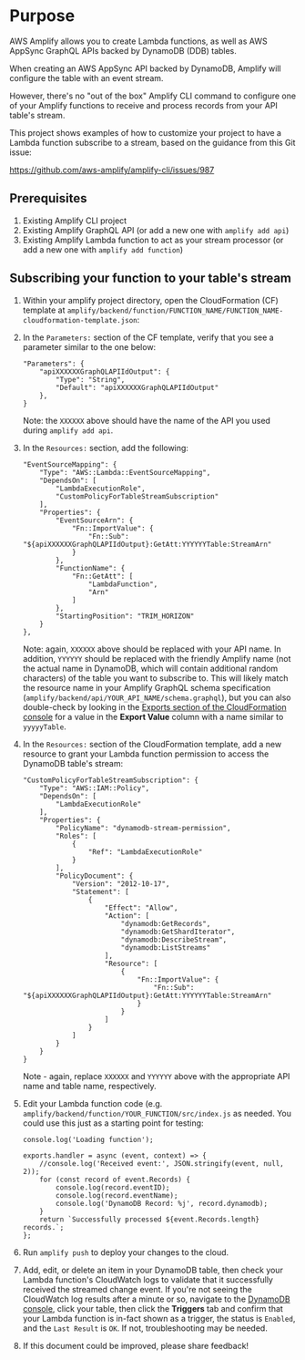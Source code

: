 # Purpose

AWS Amplify allows you to create Lambda functions, as well as AWS AppSync GraphQL APIs backed by DynamoDB (DDB) tables. 

When creating an AWS AppSync API backed by DynamoDB, Amplify will configure the table with an event stream. 

However, there's no "out of the box" Amplify CLI command to configure one of your Amplify functions to receive and process records from your API table's stream.

This project shows examples of how to customize your project to have a Lambda function subscribe to a stream, based on the guidance from this Git issue:

https://github.com/aws-amplify/amplify-cli/issues/987

## Prerequisites

1. Existing Amplify CLI project
2. Existing Amplify GraphQL API (or add a new one with `amplify add api`)
3. Existing Amplify Lambda function to act as your stream processor (or add a new one with `amplify add function`)

## Subscribing your function to your table's stream

1. Within your amplify project directory, open the CloudFormation (CF) template at `amplify/backend/function/FUNCTION_NAME/FUNCTION_NAME-cloudformation-template.json`:

2. In the `Parameters:` section of the CF template, verify that you see a parameter similar to the one below: 
  
	```
	"Parameters": {
		"apiXXXXXXGraphQLAPIIdOutput": {
			"Type": "String",
			"Default": "apiXXXXXXGraphQLAPIIdOutput"
		},
	}
	```

	Note: the `XXXXXX` above should have the name of the API you used during `amplify add api`.

2. In the `Resources:` section, add the following: 

	```
	"EventSourceMapping": {
		"Type": "AWS::Lambda::EventSourceMapping",
		"DependsOn": [
			"LambdaExecutionRole",
			"CustomPolicyForTableStreamSubscription"
		],
		"Properties": {
			"EventSourceArn": {
				"Fn::ImportValue": {
					"Fn::Sub": "${apiXXXXXXGraphQLAPIIdOutput}:GetAtt:YYYYYYTable:StreamArn"
				}
			},
			"FunctionName": {
				"Fn::GetAtt": [
					"LambdaFunction",
					"Arn"
				]
			},
			"StartingPosition": "TRIM_HORIZON"
		}
	},
	```

	Note: again, `XXXXXX` above should be replaced with your API name. In addition, `YYYYYY` should be replaced with the friendly Amplify name (not the actual name in DynamoDB, which will contain additional random characters) of the table you want to subscribe to. This will likely match the resource name in your Amplify GraphQL schema specification (`amplify/backend/api/YOUR_API_NAME/schema.graphql`), but you can also double-check by looking in the [Exports section of the CloudFormation console](https://console.aws.amazon.com/cloudformation/home?#/exports) for a value in the **Export Value** column with a name similar to `yyyyyTable`.

3. In the `Resources:` section of the CloudFormation template, add a new resource to grant your Lambda function permission to access the DynamoDB table's stream: 

	```
	"CustomPolicyForTableStreamSubscription": {
		"Type": "AWS::IAM::Policy",
		"DependsOn": [
			"LambdaExecutionRole"
		],
		"Properties": {
			"PolicyName": "dynamodb-stream-permission",
			"Roles": [
				{
					"Ref": "LambdaExecutionRole"
				}
			],
			"PolicyDocument": {
				"Version": "2012-10-17",
				"Statement": [
					{
						"Effect": "Allow",
						"Action": [
							"dynamodb:GetRecords",
							"dynamodb:GetShardIterator",
							"dynamodb:DescribeStream",
							"dynamodb:ListStreams"
						],
						"Resource": [
							{
								"Fn::ImportValue": {
									"Fn::Sub": "${apiXXXXXXGraphQLAPIIdOutput}:GetAtt:YYYYYYTable:StreamArn"
								}
							}
						]
					}
				]
			}
		}
	}
	```

	Note - again, replace `XXXXXX` and `YYYYYY` above with the appropriate API name and table name, respectively. 
	
4. Edit your Lambda function code (e.g. `amplify/backend/function/YOUR_FUNCTION/src/index.js` as needed. You could use this just as a starting point for testing: 

	```
	console.log('Loading function');

	exports.handler = async (event, context) => {
		//console.log('Received event:', JSON.stringify(event, null, 2));
		for (const record of event.Records) {
			console.log(record.eventID);
			console.log(record.eventName);
			console.log('DynamoDB Record: %j', record.dynamodb);
		}
		return `Successfully processed ${event.Records.length} records.`;
	};
	```

5. Run `amplify push` to deploy your changes to the cloud. 

6. Add, edit, or delete an item in your DynamoDB table, then check your Lambda function's CloudWatch logs to validate that it successfully received the streamed change event. If you're not seeing the CloudWatch log results after a minute or so, navigate to the [DynamoDB console](https://console.aws.amazon.com/dynamodb/home), click your table, then click the **Triggers** tab and confirm that your Lambda function is in-fact shown as a trigger, the status is `Enabled`, and the `Last Result` is `OK`. If not, troubleshooting may be needed.

7. If this document could be improved, please share feedback!
